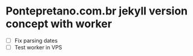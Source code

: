 # Pontepretano.com.br jekyll version concept with worker

- [ ] Fix parsing dates
- [ ] Test worker in VPS